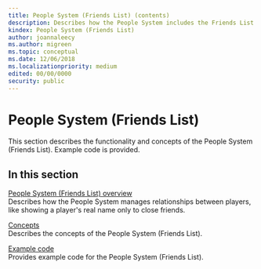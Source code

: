 ```yaml
---
title: People System (Friends List) (contents)
description: Describes how the People System includes the Friends List and manages relationships between players, like only showing a player's real name to close friends.
kindex: People System (Friends List)
author: joannaleecy
ms.author: migreen
ms.topic: conceptual
ms.date: 12/06/2018
ms.localizationpriority: medium
edited: 00/00/0000
security: public
---
```


# People System (Friends List)

This section describes the functionality and concepts of the People System (Friends List). Example code is provided.

## In this section  
  
[People System (Friends List) overview](live-people-system-overview.md)  
Describes how the People System manages relationships between players, like showing a player's real name only to close friends.  
  
[Concepts](concepts/live-people-system-concepts-nav.md)  
Describes the concepts of the People System (Friends List).  
  
[Example code](how-to/live-pplsys-howto-nav.md)  
Provides example code for the People System (Friends List).  
  




